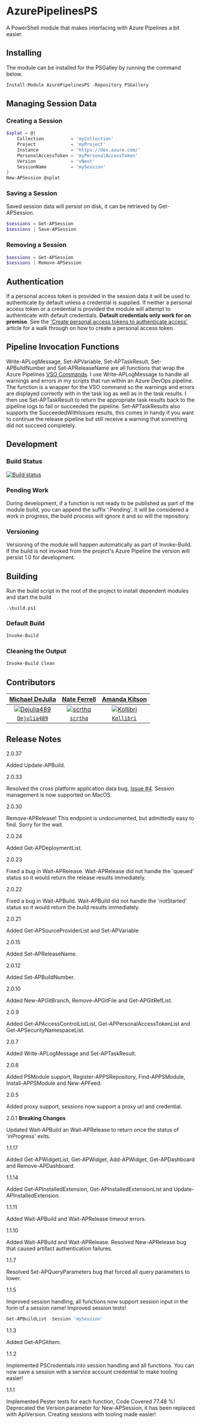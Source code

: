 # AzurePipelinesPS

A PowerShell module that makes interfacing with Azure Pipelines a bit easier.

## Installing

The module can be installed for the PSGalley by running the command below.

```Powershell
Install-Module AzurePipelinesPS -Repository PSGallery
```

## Managing Session Data

### Creating a Session

```Powershell
$splat = @{
    Collection          = 'myCollection'
    Project             = 'myProject'
    Instance            = 'https://dev.azure.com/'
    PersonalAccessToken = 'myPersonalAccessToken'
    Version             = 'vNext'
    SessionName         = 'mySession'
}
New-APSession @splat
```

### Saving a Session

Saved session data will persist on disk, it can be retrieved by Get-APSession.

```Powershell
$sessions = Get-APSession
$sessions | Save-APSession
```

### Removing a Session

```Powershell
$sessions = Get-APSession
$sessions | Remove-APSession
```

## Authentication

If a personal access token is provided in the session data it will be used to authenticate by default unless a credential is supplied.
If neither a personal access token or a credential is provided the module will attempt to authenticate with default credentials.
**Default credentials only work for on premise**. See the ['Create personal access tokens to authenticate access'](https://docs.microsoft.com/en-us/azure/devops/organizations/accounts/use-personal-access-tokens-to-authenticate?view=azure-devops#create-personal-access-tokens-to-authenticate-access) article for a walk through on how to create a personal access token.

## Pipeline Invocation Functions

Write-APLogMessage, Set-APVariable, Set-APTaskResult, Set-APBuildNumber and Set-APReleaseName are all functions that wrap the Azure Pipelines [VSO Commands](https://github.com/microsoft/azure-pipelines-tasks/blob/master/docs/authoring/commands.md). I use Write-APLogMessage to handle all warnings and errors in my scripts that run within an Azure DevOps pipeline. The function is a wrapper for the VSO command so the warnings and errors are displayed correctly with in the task log as well as in the task results. I then use Set-APTaskResult to return the appropriate task results back to the pipeline logs to fail or succeeded the pipeline. Set-APTaskResults also supports the SucceededWithIssues results, this comes in handy if you want to continue the release pipeline but still receive a warning that something did not succeed completely. 

## Development

### Build Status

[![Build status](https://dev.azure.com/michaeldejulia/AzurePipelinesPS/_apis/build/status/AzurePipelinesPS)](https://dev.azure.com/michaeldejulia/AzurePipelinesPS/_build/latest?definitionId=2)

### Pending Work

During development, if a function is not ready to be published as part of the module build, you can append the suffix '.Pending'.
It will be considered a work in progress, the build process will ignore it and so will the repository.

### Versioning

Versioning of the module will happen automatically as part of Invoke-Build. If the build is not invoked from the project's Azure Pipeline the version will persist 1.0 for development.

## Building

Run the build script in the root of the project to install dependent modules and start the build

    .\build.ps1

### Default Build

```Powershell
Invoke-Build
```

### Cleaning the Output

```Powershell
Invoke-Build Clean
```

## Contributors

| <a href="https://github.com/Dejulia489" target="_blank">**Michael DeJulia**</a> | <a href="https://github.com/scrthq" target="_blank">**Nate Ferrell**</a> | <a href="https://github.com/Kollibri" target="_blank">**Amanda Kitson**</a> |
| :---: |:---:|:---:|
| [![Dejulia489](https://avatars1.githubusercontent.com/u/24240426?s=200)](https://github.com/Dejulia489) | [![scrthq](https://avatars0.githubusercontent.com/u/12724445?s=200)](https://github.com/scrthq) | [![Kollibri](https://avatars3.githubusercontent.com/u/533377?s=460&v=4)](https://github.com/Kollibri) |
| <a href="https://github.com/Dejulia489" target="_blank">`Dejulia489`</a> | <a href="https://github.com/scrthq" target="_blank">`scrthq`</a> |  <a href="https://github.com/Kollibri" target="_blank">`Kollibri`</a> |

## Release Notes

2.0.37

Added Update-APBuild.

2.0.33

Resolved the cross platform application data bug, [Issue #4](https://github.com/Dejulia489/AzurePipelinesPS/issues/4). Session management is now supported on MacOS.

2.0.30

Remove-APRelease!
This endpoint is undocumented, but admittedly easy to find. Sorry for the wait.

2.0.24

Added Get-APDeploymentList.

2.0.23

Fixed a bug in Wait-APRelease.
Wait-APRelease did not handle the 'queued' status so it would return the release results immediately.

2.0.22

Fixed a bug in Wait-APBuild. 
Wait-APBuild did not handle the 'notStarted' status so it would return the build results immediately.

2.0.21

Added Get-APSourceProviderList and Set-APVariable

2.0.15

Added Set-APReleaseName.

2.0.12

Added Set-APBuildNumber.

2.0.10

Added New-APGitBranch, Remove-APGitFile and Get-APGitRefList. 

2.0.9

Added Get-APAccessControlListList, Get-APPersonalAccessTokenList and Get-APSecurityNamespaceList. 

2.0.7

Added Write-APLogMessage and Set-APTaskResult. 

2.0.6

Added PSModule support, Register-APPSRepository, Find-APPSModule, Install-APPSModule and New-APFeed.

2.0.5 

Added proxy support, sessions now support a proxy url and credential.

2.0.1 **Breaking Changes**

Updated Wait-APBuild an Wait-APRelease to return once the status of 'inProgress' exits.

1.1.17

Added Get-APWidgetList, Get-APWidget, Add-APWidget, Get-APDashboard and Remove-APDashboard.

1.1.14

Added Get-APInstalledExtension, Get-APInstalledExtensionList and Update-APInstalledExtension.

1.1.11

Added Wait-APBuild and Wait-APRelease timeout errors.

1.1.10

Added Wait-APBuild and Wait-APRelease.
Resolved New-APRelease bug that caused artifact authentication failures.

1.1.7

Resolved Set-APQueryParameters bug that forced all query parameters to lower.

1.1.5

Improved session handling, all functions now support session input in the form of a session name!
Improved session tests!

```Powershell
Get-APBuildList -Session 'mySession'
```

1.1.3

Added Get-APGitItem.

1.1.2

Implemented PSCredentials into session handling and all functions.
You can now save a session with a service account credential to make tooling easier!

1.1.1

Implemented Pester tests for each function, Code Covered 77.48 %!
Deprecated the Version parameter for New-APSession, it has been replaced with ApiVersion.
Creating sessions with tooling made easier!